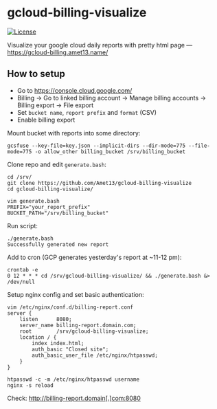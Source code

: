 gcloud-billing-visualize
========================

[![License](https://img.shields.io/badge/license-GNU_GPLv3-green.svg)](https://www.gnu.org/licenses/gpl-3.0.html)

Visualize your google cloud daily reports with pretty html page — https://gcloud-billing.amet13.name/

How to setup
------------

* Go to https://console.cloud.google.com/
* Billing -> Go to linked billing account -> Manage billing accounts -> Billing export -> File export
* Set `bucket name`, `report prefix` and `format` (CSV)
* Enable billing export

Mount bucket with reports into some directory:
```
gcsfuse --key-file=key.json --implicit-dirs --dir-mode=775 --file-mode=775 -o allow_other billing_bucket /srv/billing_bucket
```

Clone repo and edit `generate.bash`:
```
cd /srv/
git clone https://github.com/Amet13/gcloud-billing-visualize
cd gcloud-billing-visualize/

vim generate.bash
PREFIX="your_report_prefix"
BUCKET_PATH="/srv/billing_bucket"
```

Run script:
```
./generate.bash
Successfully generated new report
```

Add to cron (GCP generates yesterday's report at ~11-12 pm):
```
crontab -e
0 12 * * * cd /srv/gcloud-billing-visualize/ && ./generate.bash &> /dev/null
```

Setup nginx config and set basic authentication:
```
vim /etc/nginx/conf.d/billing-report.conf
server {
    listen      8080;
    server_name billing-report.domain.com;
    root        /srv/gcloud-billing-visualize;
    location / {
        index index.html;
        auth_basic "Closed site";
        auth_basic_user_file /etc/nginx/htpasswd;
    }
}

htpasswd -c -m /etc/nginx/htpasswd username
nginx -s reload
```

Check: http://billing-report.domain[.]com:8080

